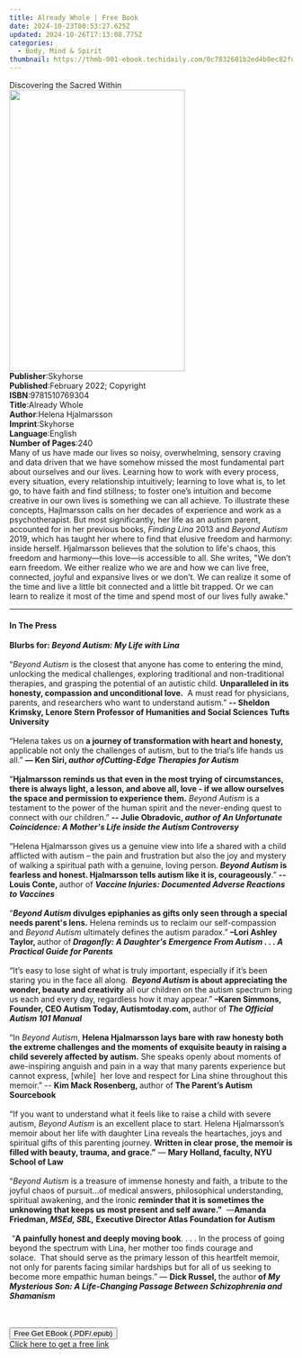 ```yaml
---
title: Already Whole | Free Book
date: 2024-10-23T00:53:27.625Z
updated: 2024-10-26T17:13:08.775Z
categories:
  - Body, Mind & Spirit
thumbnail: https://thmb-001-ebook.techidaily.com/0c7832601b2ed4b0ec82fd58bc65df7aa090629ce76eaaec123288f00cf2e482.jpg
---
```

<main id="book-container">
  <div class="flex flex-col">
    <div class="book-brief flex-1 py-6 px-4 sm:p-6 md:py-10 md:px-8">
      <!-- brief-->
      <div class="book-brief-main">Discovering the Sacred Within</div>
    </div>
    <div
      class="book-meta-info flex-1 grid gap-4 col-start-1 col-end-3 row-start-1 sm:mb-6 sm:grid-cols-4 lg:gap-6 lg:col-start-2 lg:row-end-6 lg:row-span-6 lg:mb-0"
    >
      <div
        class="book-meta-info-left place-content-center mt-4 p-4 text-sm leading-6 col-start-2 col-span-2 dark:text-slate-400"
      >
        <img
          class="w-full h-500 object-cover rounded-lg sm:h-255 sm:col-span-2 lg:col-span-full"
          src="https://img-001-ebook.techidaily.com/a5018c70bc1d5f13d8fbc982fbd185a4d5f715f14819bde2df474d38406c83b3.jpg"
          alt=""
          width="312"
          height="500"
        />
      </div>
      <div
        class="book-meta-info-right mt-2 col-start-1 row-start-2 col-span-3 self-center"
      >
        <!-- meta data  -->
        <div class="flex flex-col px-4 md:px-8">
          <div class="flex-1">
            <strong>Publisher</strong>:<span class="px-2">Skyhorse</span>
          </div>
          <div class="flex-1">
            <strong>Published</strong>:<span class="px-2"
              >February 2022; Copyright</span
            >
          </div>
          <div class="flex-1">
            <strong>ISBN</strong>:<span class="px-2">9781510769304</span>
          </div>
          <div class="flex-1">
            <strong>Title</strong>:<span class="px-2">Already Whole</span>
          </div>
          <div class="flex-1">
            <strong>Author</strong>:<span class="px-2">Helena Hjalmarsson</span>
          </div>
          <div class="flex-1">
            <strong>Imprint</strong>:<span class="px-2">Skyhorse</span>
          </div>
          <div class="flex-1">
            <strong>Language</strong>:<span class="px-2">English</span>
          </div>
          <div class="flex-1">
            <strong>Number of Pages</strong>:<span class="px-2">240</span>
          </div>
        </div>
      </div>
    </div>
    <div class="book-description flex-1 py-6 px-4 sm:p-6 md:py-10 md:px-8">
      <div class="book-description-main">
        <div accordion-content="" id="description">
          Many of us have made our lives so noisy, overwhelming, sensory craving
          and data driven that we have somehow missed the most fundamental part
          about ourselves and our lives. Learning how to work with every
          process, every situation, every relationship intuitively; learning to
          love what is, to let go, to have faith and find stillness; to foster
          one’s intuition and become creative in our own lives is something we
          can all achieve. To illustrate these concepts, Hajlmarsson calls on
          her decades of experience and work as a psychotherapist. But most
          significantly, her life as an autism parent, accounted for in her
          previous books,<i> Finding Lina</i>&nbsp;2013 and
          <i>Beyond Autism </i>2019, which has taught her where to find that
          elusive freedom and harmony: inside herself. Hjalmarsson believes that
          the solution to life's chaos, this freedom and harmony—this love—is
          accessible to all. She writes, "We don’t earn freedom. We either
          realize who we are and how we can live free, connected, joyful and
          expansive lives or we don’t. We can realize it some of the time and
          live a little bit connected and a little bit trapped. Or we can learn
          to realize it most of the time and spend most of our lives fully
          awake."
        </div>
      </div>
    </div>
    <div class="book-excerpts flex-1 py-6 px-4 sm:p-6 md:py-10 md:px-8">
      <!-- excerpts-->
      <div class="book-excerpts-main">
        <hr />
        <h4 class="placeholder placeholder-heading">
          <span>In The Press</span>
        </h4>
        <p>
          <b>Blurbs for: <i>Beyond Autism: My Life with Lina</i></b
          ><br />
          &nbsp;<br />
          “<i>Beyond Autism</i> is the closest that anyone has come to entering
          the mind, unlocking the medical challenges, exploring traditional and
          non-traditional therapies, and grasping the potential of an autistic
          child.
          <b>Unparalleled in its honesty, compassion and unconditional love.</b
          >&nbsp; A must read for physicians, parents, and researchers who want
          to understand autism.”
          <b
            >--&nbsp;Sheldon Krimsky,&nbsp;Lenore Stern Professor of Humanities
            and Social Sciences&nbsp;</b
          ><b>Tufts University</b><br />
          &nbsp;<br />
          “Helena takes us on
          <b>a journey of transformation with heart and honesty,</b> applicable
          not only the challenges of autism, but to the trial’s life hands us
          all.”
          <b
            >— Ken Siri, <i>author of</i
            ><i>Cutting-Edge Therapies for Autism</i></b
          ><br />
          &nbsp;<br />
          "<b
            >Hjalmarsson reminds us that even in the most trying of
            circumstances, there is always light, a lesson, and above all, love
            - if we allow ourselves the space and permission to experience
            them.</b
          >&nbsp;<i>Beyond Autism</i>&nbsp;is a testament to the power of the
          human spirit and the never-ending quest to connect with our
          children.”&nbsp;<b>-- J</b
          ><b>ulie Obradovic, <i>author of</i>&nbsp;</b
          ><b
            ><i
              >An Unfortunate Coincidence: A Mother's Life inside the Autism
              Controversy&nbsp;</i
            ></b
          ><br />
          &nbsp;<br />
          “Helena Hjalmarsson gives us a genuine view into life a shared with a
          child afflicted with autism – the pain and frustration but also the
          joy and mystery of walking a spiritual path with a genuine, loving
          person.<b
            >&nbsp;<i>Beyond Autism</i>&nbsp;is fearless and honest. Hjalmarsson
            tells autism like it is, courageously</b
          >.”&nbsp;<b>--Louis Conte, </b>author of&nbsp;<i
            ><span
              ><b
                >Vaccine Injuries: Documented Adverse Reactions to Vaccines</b
              ></span
            ></i
          ><br />
          &nbsp;<br />
          “<b
            ><i>Beyond Autism</i> divulges epiphanies as gifts only seen through
            a special needs parent's lens.</b
          >
          Helena reminds us to reclaim our self-compassion and&nbsp;<i
            >Beyond Autism&nbsp;</i
          >ultimately defines the autism paradox.”&nbsp;<b
            >–Lori Ashley Taylor, </b
          >author of<b
            >&nbsp;<i
              >Dragonfly: A Daughter's Emergence From Autism . . . A Practical
              Guide for Parents</i
            ></b
          ><br />
          &nbsp;<br />
          “It’s easy to lose sight of what is truly important, especially if
          it’s been staring you in the face all along.&nbsp;&nbsp;<b
            ><i>Beyond Autism</i>&nbsp;is about appreciating the wonder, beauty
            and creativity</b
          >
          all our children on the autism spectrum bring us each and every day,
          regardless how it may appear.”&nbsp;<b
            >–Karen Simmons, Founder, CEO Autism Today, Autismtoday.com, </b
          >author of<b>&nbsp;<i>The Official Autism 101 Manual</i></b
          ><br />
          &nbsp;<br />
          “In <i>Beyond Autism</i>,
          <b
            >Helena Hjalmarsson lays bare with raw honesty both the extreme
            challenges and the moments of exquisite beauty in raising a child
            severely affected by autism.</b
          >
          She speaks openly about moments of awe-inspiring anguish and pain in a
          way that many parents experience but cannot express, [while] &nbsp;her
          love and respect for Lina shine throughout this memoir.” --&nbsp;<b
            >Kim Mack Rosenberg, </b
          >author of<b> The Parent’s Autism Sourcebook&nbsp;</b><br />
          &nbsp;<br />
          “If you want to understand what it feels like to raise a child with
          severe autism,&nbsp;<i>Beyond Autism</i>&nbsp;is an excellent place to
          start. Helena Hjalmarsson’s memoir about her life with daughter Lina
          reveals the heartaches, joys and spiritual gifts of this parenting
          journey.
          <b
            >Written in clear prose, the memoir is filled with beauty, trauma,
            and grace.”</b
          >
          — <b>Mary Holland, faculty, NYU School of Law</b><br />
          &nbsp;<br />
          “<i>Beyond Autism&nbsp;</i>is a treasure of immense honesty and faith,
          a tribute to the joyful chaos of pursuit...of medical answers,
          philosophical understanding, spiritual awakening, and the ironic
          <b
            >reminder that it is sometimes the unknowing that keeps us most
            present and self aware.”</b
          >
          &nbsp;—<b>Amanda Friedman,&nbsp;</b><b><i>MSEd, SBL,&nbsp;</i></b
          ><b>Executive Director Atlas Foundation for Autism</b><br /><br />
          &nbsp;“<b>A painfully honest and deeply moving book</b>. . . .&nbsp;In
          the process of going beyond the spectrum with Lina, her mother too
          finds courage and solace.&nbsp;&nbsp;That should serve as the primary
          lesson of this heartfelt memoir, not only for parents facing similar
          hardships but for all of us seeking to become more empathic human
          beings.” — <b>Dick Russel, </b>the author<b>
            of&nbsp;<i
              >My Mysterious Son: A Life-Changing Passage Between Schizophrenia
              and Shamanism</i
            ></b
          ><br />
          &nbsp;<br />
          &nbsp;<br />
        </p>
      </div>
    </div>
    <div
      class="book-about-author flex-1 py-6 px-4 sm:p-6 md:py-10 md:px-8"
    ></div>
    <div class="book-free-get flex-1 py-6 px-4 sm:p-6 md:py-10 md:px-8">
      <button
        id="btn-free-get"
        class="bg-blue-500 hover:bg-blue-700 text-white font-bold py-2 px-4 rounded"
      >
        Free Get EBook (.PDF/.epub)
      </button>
      <div id="countdown-display" class="px-2 text-lg mt-2"></div>
      <a
        id="free-link"
        class="hidden bg-blue-500 hover:bg-blue-700 text-white font-bold py-2 px-4 rounded"
        href="https://www.ebooks.com/en-us/book/210426814/already-whole/helena-hjalmarsson/"
        target="_blank"
        >Click here to get a free link</a
      >
    </div>
    <script>
      let countdownTime = 0;
      let countdownInterval = null;
      document
        .getElementById('btn-free-get')
        .addEventListener('click', startCountdown);
      function startCountdown() {
        countdownTime = new Date().getTime() + 60000 * 3;
        countdownInterval = setInterval(updateCountdown, 1000);
        document.getElementById('btn-free-get').disabled = true;
        document
          .getElementById('btn-free-get')
          .classList.add('bg-gray-500', 'cursor-not-allowed');
      }
      function updateCountdown() {
        let currentTime = new Date().getTime();
        let timeLeft = countdownTime - currentTime;
        let secondsLeft = Math.floor(timeLeft / 1000);
        document.getElementById('countdown-display').innerHTML =
          `Remaining time: ${secondsLeft} seconds.`;
        if (secondsLeft <= 0) {
          clearInterval(countdownInterval);
          document.getElementById('btn-free-get').classList.add('hidden');
          document.getElementById('free-link').classList.remove('hidden');
          document.getElementById('countdown-display').innerHTML = '';
        }
      }
    </script>
  </div>
</main>

<ins class="adsbygoogle"
      style="display:block"
      data-ad-client="ca-pub-7571918770474297"
      data-ad-slot="8358498916"
      data-ad-format="auto"
      data-full-width-responsive="true"></ins>
    